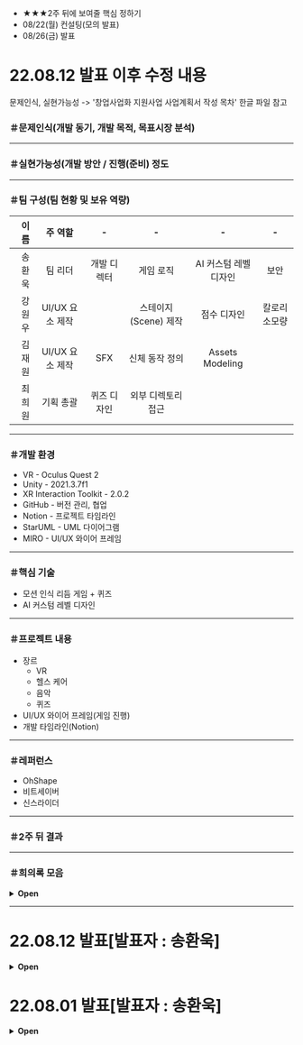 - ★★★2주 뒤에 보여줄 핵심 정하기
- 08/22(월) 컨설팅(모의 발표)
- 08/26(금) 발표

# 22.08.12 발표 이후 수정 내용

문제인식, 실현가능성 -> '창업사업화 지원사업 사업계획서 작성 목차' 한글 파일 참고

### ＃문제인식(개발 동기, 개발 목적, 목표시장 분석)
* * *


### ＃실현가능성(개발 방안 / 진행(준비) 정도
* * *


### ＃팀 구성(팀 현황 및 보유 역량)
이름 | 주 역할 | - | - | - | - | 
---:|:---:|:---:|:---:|:---:|:---:|
송환욱 | 팀 리더 | 개발 디렉터 | 게임 로직 | AI 커스텀 레벨 디자인 | 보안
강원우 | UI/UX 요소 제작 |  | 스테이지(Scene) 제작 | 점수 디자인 | 칼로리 소모량
김재원 | UI/UX 요소 제작 | SFX | 신체 동작 정의 | Assets Modeling
최희원 | 기획 총괄 | 퀴즈 디자인 | 외부 디렉토리 접근
* * *


### ＃개발 환경
- VR - Oculus Quest 2
- Unity - 2021.3.7f1
- XR Interaction Toolkit - 2.0.2
- GitHub - 버전 관리, 협업
- Notion - 프로젝트 타임라인
- StarUML - UML 다이어그램
- MIRO - UI/UX 와이어 프레임
* * *


### ＃핵심 기술
- 모션 인식 리듬 게임 + 퀴즈
- AI 커스텀 레벨 디자인
* * *


### ＃프로젝트 내용
- 장르
  - VR
  - 헬스 케어
  - 음악
  - 퀴즈
- UI/UX 와이어 프레임(게임 진행)
- 개발 타임라인(Notion)
* * *

### ＃레퍼런스
- OhShape
- 비트세이버
- 신스라이더
* * *


### ＃2주 뒤 결과
* * *


### ＃희의록 모음

<details>
<summary><b>Open</b></summary>
  
![22 08 10 _001](https://user-images.githubusercontent.com/85896566/184311403-22287e03-85e2-4567-9fa0-26cd1f981fab.jpg)
</br>
![22 08 10 _002](https://user-images.githubusercontent.com/85896566/184311416-2600ba10-89bf-4971-9ae1-793bae0fa41a.jpg)
</br>
![22 08 10 _003](https://user-images.githubusercontent.com/85896566/184311422-cb39bb67-428b-4e92-9b61-e5ac124830ee.jpg)
</br>
![22 08 10 _004](https://user-images.githubusercontent.com/85896566/184311429-9c0d43db-11fa-4c7f-8edf-0f5d4f08be07.jpg)
</div>
</details>

* * *


# 22.08.12 발표[발표자 : 송환욱]
<details>
<summary><b>Open</b></summary>

### ＃타임라인
![image](https://user-images.githubusercontent.com/85896566/184077358-364f0fa4-51db-489e-8f2e-c74678f16fa7.png)
* * *

### ＃와이어 프레임
![Storyboard](https://user-images.githubusercontent.com/85896566/184078388-8c3afffb-296e-4dfa-8fc0-5fc6882d9f16.jpg)
* * *

### ＃이전과 달라진 점
- 개발 환경
  - 유니티 프로젝트 버전 변경[2019.4.40f1] -> [2021.3.7f1]
  - UML다이어그램 툴 변경[Lucid Chart] -> [StarUML]
  - Custom Hierarchy 사용
    - ![image](https://user-images.githubusercontent.com/85896566/184078822-2a0a1c4e-23e9-4e22-b3b1-fa71f2b53dd5.png)
* * *

### ＃핵심기술 "모션인식" 개발 레퍼런스 기술과 레퍼런스 상용 사례
- 상용 사례(연관多)
  - [스포츠][[㈜지누소프트의 실감형 트램폴린 점프 및 캘리핏(CALIFIT)] AR과 모션인식 기반 비대면 운동 서비스 기업](https://www.pangyotechnovalley.org/html/community/reporters.asp?skey=&sword=&category=&size=6&page=2&no=75356)
    - ![image](https://user-images.githubusercontent.com/85896566/184080357-4248b203-667e-44be-a31e-9c0e4d9d7512.png)
    - [CALIFIT 어플리케이션 시연 영상](https://youtu.be/Wgf82qSgV64)
  - [게임][Odders Lab - OhShape](https://www.youtube.com/watch?v=sAjK1Fpfh1o)
- 상용 사례(연관少)
  - [게임][[바이오하자드 7 VR 모션인식 업데이트]견착 모션 -> 정확도, 반동 보정](https://playvr.co.kr/bbs/board.php?bo_table=free&wr_id=6761)
* * *

### ＃2주뒤 결과
- 핵심 모션 인식 컨텐츠 구현 1[스트레칭(요가)]
- 핵심 모션 인식 컨텐츠 구현 2[노젓기]
* * *

### ＃회의록
![22 08 10 _003](https://user-images.githubusercontent.com/85896566/184076981-31cc97af-ea33-4230-8fec-c14677f6a24d.png)
</br>
![22 08 10 _004](https://user-images.githubusercontent.com/85896566/184076987-df10373c-9a10-43b4-b42d-0b87dd555651.png)
* * *

</div>
</details>

# 22.08.01 발표[발표자 : 송환욱]
<details>
<summary><b>Open</b></summary>

### ＃개론
#### 프로젝트 기간
- 2022년 7월 28일 ~ 2022년 10월 中

#### 참여 인원
이름 | 주 역할 | - | - | - | 
---:|:---:|:---:|:---:|:---:|
송환욱 | 팀 리더 | 전반적인 코드 리팩토링 | SDK, API 활용 | 팀원 백업 |
강원우 | 기획 및 운영 | UI/UX 요소 제작
김재원 | 스테이지 제작 | 모델링 | 자료 조사
최희원 | UI/UX 요소 제작 | 스토리 | 사운드 | 이펙트

#### 개발 환경
- Oculus Quest 2
- Unity(2019.4.31f1)
- GoogleVR
- GitHub - 버전 관리, 협업
- Notion - 프로젝트 타임라인
- LucidChart - UML 다이어그램
- MIRO - UI/UX 와이어 프레임

#### 프로젝트 내용
- 장르
  - VR
  - 헬스 케어
  - 힐링
  - 스토리
- 방향성
  - 주 이용자가 익숙하고 편안함을 느끼는 환경(스테이지)에서 프로젝트의 핵심 기술인 VR 모션 인식 기술을 이용하여 육체적, 정신적 치유 효과를 받는 힐링 게임
- 아이디어
  - 동산에서 요가, 스트레칭
  - 호숫가에서 노 젓기
  - 진행 중 가벼운 돌발 상황에서 순발력 테스트
  - 모션 인식과 결합한 인지 테스트
- 게임 진행
  - 메인 - 스토리 진행 방식
  - 서브 - 액자식으로 구성된 미니 게임 모드
    - 다양한 모션 인식 제어 게임 구현
    - 씬 전환 간에 리소스 최적화
* * *

### ＃핵심 기술
  - 모션 인식
* * *

### ＃컨텐츠 요소
- 미니 게임 모드
  - 성적 시스템(데이터)
    - ![image](https://user-images.githubusercontent.com/85896566/181909832-be073759-e515-4bcb-b8c7-e5ee9bcf544c.png)
- 수집 요소(?)
* * *

### ＃2주뒤 결과
- 기초 기능 정의 UML 다이어그램 설계
  - 프로젝트 전반적인 로직 구상
- 디자인 컨셉 선정 후 UI/UX 와이어 프레임 설계
- 대략적인 스토리 구성 흐름
- 일정 조율 후 컨텐츠 요소 추가
- API, SDK, 라이브러리 수집
- 에셋, 오브젝트 수집
- 기초 단계 스테이지 제작
* * *

### ＃회의록
![회의록001](https://user-images.githubusercontent.com/85896566/182005269-a7c22533-e87c-464a-a85f-67ee193e2335.jpg)
</br>
![회의록002](https://user-images.githubusercontent.com/85896566/182005272-d341ecc0-f4fc-43ec-869c-31ab83871554.jpg)

</div>
</details>

